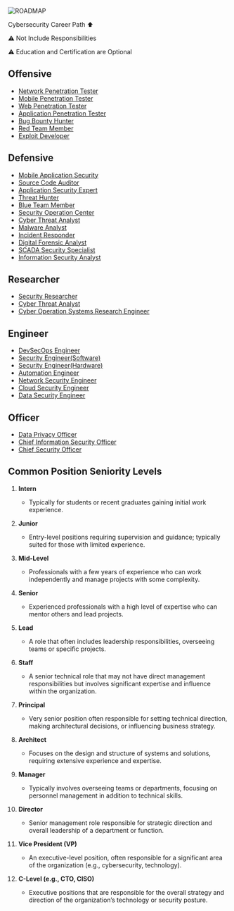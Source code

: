 ![ROADMAP](allv1.png)

Cybersecurity Career Path ⬆️

⚠️ Not Include Responsibilities

⚠️ Education and Certification are Optional

## Offensive

* [Network Penetration Tester](https://github.com/rezaduty/security-career-path/blob/master/Network_Penetration_Tester.md)
* [Mobile Penetration Tester](https://github.com/rezaduty/security-career-path/blob/master/Mobile_Penetration_Tester.md)
* [Web Penetration Tester](https://github.com/rezaduty/security-career-path/blob/master/Web_Penetration_Tester.md)
* [Application Penetration Tester](https://github.com/rezaduty/security-career-path/blob/master/Application_Penetration_Tester.md)
* [Bug Bounty Hunter](https://github.com/rezaduty/security-career-path/blob/master/Bug_Bounty_Hunter.md)
* [Red Team Member](https://github.com/rezaduty/security-career-path/blob/master/Red-Team-Member.md)
* [Exploit Developer](https://github.com/rezaduty/security-career-path/blob/master/Exploit_Developer.md)


## Defensive

* [Mobile Application Security](https://github.com/rezaduty/security-career-path/blob/master/Mobile_Application_Security.md)
* [Source Code Auditor](https://github.com/rezaduty/security-career-path/blob/master/Source_Code_Auditor.md)
* [Application Security Expert](https://github.com/rezaduty/security-career-path/blob/master/Application_Security_Expert.md)
* [Threat Hunter](https://github.com/rezaduty/security-career-path/blob/master/Threat_Hunter.md)
* [Blue Team Member](https://github.com/rezaduty/security-career-path/blob/master/Blue-Team_Member.md)
* [Security Operation Center](https://github.com/rezaduty/security-career-path/blob/master/Security_Operation_Center.md)
* [Cyber Threat Analyst](https://github.com/rezaduty/security-career-path/blob/master/Cyber_Threat_Analyst.md)
* [Malware Analyst](https://github.com/rezaduty/security-career-path/blob/master/Malware_Analyst.md)
* [Incident Responder](https://github.com/rezaduty/security-career-path/blob/master/Incident_Responder.md)
* [Digital Forensic Analyst](https://github.com/rezaduty/security-career-path/blob/master/Digital_Forensic_Analyst.md)
* [SCADA Security Specialist](https://github.com/rezaduty/security-career-path/blob/master/SCADA_Security_Specialist.md)
* [Information Security Analyst](https://github.com/rezaduty/security-career-path/blob/master/Information_Security_Analyst.md)





## Researcher

* [Security Researcher](https://github.com/rezaduty/cybersecurity-career-path/blob/master/Security_Researcher.md)
* [Cyber Threat Analyst](https://github.com/rezaduty/cybersecurity-career-path/blob/master/Cyber_Threat_Analyst.md)
* [Cyber Operation Systems Research Engineer](https://github.com/rezaduty/cybersecurity-career-path/blob/master/Cyber_Operation_Systems_Research_Engineer.md)


## Engineer

* [DevSecOps Engineer](https://github.com/rezaduty/security-career-path/blob/master/DevSecOps_Engineer.md)
* [Security Engineer(Software)](https://github.com/rezaduty/security-career-path/blob/master/Security_Engineer(Software).md)
* [Security Engineer(Hardware)](https://github.com/rezaduty/security-career-path/blob/master/Security_Engineer(Hardware).md)
* [Automation Engineer](https://github.com/rezaduty/cybersecurity-career-path/blob/master/Automation_Engineer.md)
* [Network Security Engineer](https://github.com/rezaduty/cybersecurity-career-path/blob/master/NetworkSecurity_Engineer.md)
* [Cloud Security Engineer](https://github.com/rezaduty/cybersecurity-career-path/blob/master/CloudSecurity_Engineer.md)
* [Data Security Engineer](https://github.com/rezaduty/cybersecurity-career-path/blob/master/DataSecurity_Engineer.md)



## Officer

* [Data Privacy Officer](https://github.com/rezaduty/security-career-path/blob/master/Data_Privacy_Officer.md)
* [Chief Information Security Officer](https://github.com/rezaduty/security-career-path/blob/master/Chief_Information_Security_Officer.md)
* [Chief Security Officer](https://github.com/rezaduty/security-career-path/blob/master/Chief_Security_Officer.md)

## Common Position Seniority Levels

1. **Intern**
    
    - Typically for students or recent graduates gaining initial work experience.
2. **Junior**
    
    - Entry-level positions requiring supervision and guidance; typically suited for those with limited experience.
3. **Mid-Level**
    
    - Professionals with a few years of experience who can work independently and manage projects with some complexity.
4. **Senior**
    
    - Experienced professionals with a high level of expertise who can mentor others and lead projects.
5. **Lead**
    
    - A role that often includes leadership responsibilities, overseeing teams or specific projects.
6. **Staff**
    
    - A senior technical role that may not have direct management responsibilities but involves significant expertise and influence within the organization.
7. **Principal**
    
    - Very senior position often responsible for setting technical direction, making architectural decisions, or influencing business strategy.
8. **Architect**
    
    - Focuses on the design and structure of systems and solutions, requiring extensive experience and expertise.
9. **Manager**
    
    - Typically involves overseeing teams or departments, focusing on personnel management in addition to technical skills.
10. **Director**
    
    - Senior management role responsible for strategic direction and overall leadership of a department or function.
11. **Vice President (VP)**
    
    - An executive-level position, often responsible for a significant area of the organization (e.g., cybersecurity, technology).
12. **C-Level (e.g., CTO, CISO)**
    
    - Executive positions that are responsible for the overall strategy and direction of the organization’s technology or security posture.
